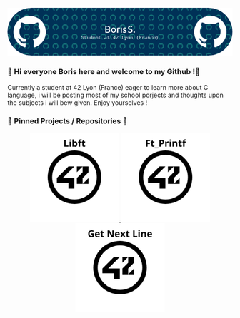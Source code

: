 ![Header](https://github.com/IBobbyI/IBobbyI/blob/main/github-header-image%20(1).png)

### 👋 Hi everyone Boris here and welcome to my Github !👋

Currently a student at 42 Lyon (France) eager to learn more about C language, i will be posting most of my school porjects and thoughts upon the subjects i will bew given.
Enjoy yourselves !
<!--
**IBobbyI/IBobbyI** is a ✨ _special_ ✨ repository because its `README.md` (this file) appears on your GitHub profile.

Here are some ideas to get you started:

- 🔭 I’m currently working on ...
- 🌱 I’m currently learning ...
- 👯 I’m looking to collaborate on ...
- 🤔 I’m looking for help with ...
- 💬 Ask me about ...
- 📫 How to reach me: ...
- 😄 Pronouns: ...
- ⚡ Fun fact: ...
-->

### 📌 Pinned Projects / Repositories 📌
<p align="center">
    <a href="https://github.com/IBobbyI/Libft42">
      <img width="200" src="https://github.com/IBobbyI/IBobbyI/blob/main/Libft%20logo.png"/>
    </a>
    <a href="https://github.com/IBobbyI/Ft_Printf42">
      <img width="200" src="https://github.com/IBobbyI/IBobbyI/blob/main/Printf%20logo.png"/>
      <!--   <img align="center" src="https://github-readme-stats.vercel.app/api/pin/?username=leviarista&repo=eco-stats-peru&show_icons=true&theme=tokyonight&show_owner=false" /> -->
    </a>
    <a href="https://github.com/IBobbyI/Get_Next_Line42">
      <img width="200" src="https://github.com/IBobbyI/IBobbyI/blob/main/GNL%20logo.png"/>
      <!--   <img align="center" src="https://github-readme-stats.vercel.app/api/pin/?username=leviarista&repo=twenty_one_mining&show_icons=true&theme=tokyonight&show_owner=false" /> -->
    </a>
</p>
